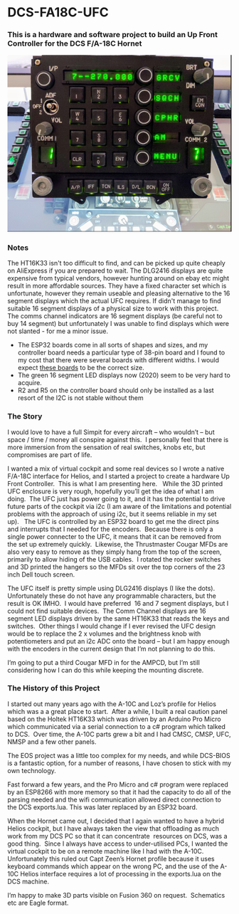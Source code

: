 # DCS-FA18C-UFC
### This is a hardware and software project to build an Up Front Controller for the DCS F/A-18C Hornet
![Hornet UFC with 2020 Acrylic Case](/images/UFC_Acrylic.png)
### Notes

The HT16K33 isn't too difficult to find, and can be picked up quite cheaply on AliExpress if you are prepared to wait.  The DLG2416 displays are quite expensive from 
typical vendors, however hunting around on ebay etc might result in more affordable sources.  They have a fixed character set which is unfortunate, however they remain useable and pleasing alternative to the 16 segment displays which the actual UFC requires.  If didn't manage to find suitable 16 segment displays of a physical size to work with this 
project.  The comms channel indicators are 16 segment displays (be careful not to buy 14 segment) but unfortunately I was unable to find displays which were not slanted - for me a minor issue.
* The ESP32 boards come in all sorts of shapes and sizes, and my controller board needs
a particular type of 38-pin board and I found to my cost that there were several boards with different widths.  I would expect [these boards](https://www.amazon.co.uk/AZDelivery-NodeMcu-CP2102-Development-including/dp/B074RGW2VQ/) to be the correct size.
* The green 16 segment LED displays now (2020) seem to be very hard to acquire.
* R2 and R5 on the controller board should only be installed as a last resort of the I2C is not stable without them


### The Story
I would love to have a full Simpit for every aircraft – who
wouldn’t – but space / time / money all conspire against this.  I personally
feel that there is more immersion from the sensation of real switches, knobs
etc, but compromises are part of life.

I wanted a mix of virtual cockpit and some real devices so I
wrote a native F/A-18C interface for Helios, and I started a project to create
a hardware Up Front Controller.  This is what I am presenting here.   While the
3D printed UFC enclosure is very rough, hopefully you’ll get the idea of what I
am doing.  The UFC just has power going to it, and it has the potential to
drive future parts of the cockpit via i2c (I am aware of the limitations and
potential problems with the approach of using i2c, but it seems reliable in my
set up).   The UFC is controlled by an ESP32 board to get me the direct pins
and interrupts that I needed for the encoders.  Because there is only a single
power connecter to the UFC, it means that it can be removed from the set up
extremely quickly.  Likewise, the Thrustmaster Cougar MFDs are also very easy
to remove as they simply hang from the top of the screen, primarily to allow
hiding of the USB cables.  I rotated the rocker switches and 3D printed the
hangers so the MFDs sit over the top corners of the 23 inch Dell touch screen.

The UFC itself is pretty simple using DLG2416 displays (I
like the dots).  Unfortunately these do not have any programmable characters,
but the result is OK IMHO.  I would have preferred  16 and 7 segment displays,
but I could not find suitable devices.  The Comm Channel displays are 16
segment LED displays driven by the same HT16K33 that reads the keys and
switches.  Other things I would change if I ever revised the UFC design would
be to replace the 2 x volumes and the brightness knob with potentiometers and
put an i2c ADC onto the board – but I am happy enough with the encoders in the
current design that I’m not planning to do this.

I’m going to put a third Cougar MFD in for the AMPCD, but
I’m still considering how I can do this while keeping the mounting discrete.

### The History of this Project

I started out many years ago with the A-10C and Loz’s
profile for Helios which was a a great place to start.  After a while, I built
a real caution panel based on the Holtek HT16K33 which was driven by an Arduino
Pro Micro which communicated via a serial connection to a c# program which
talked to DCS.  Over time, the A-10C parts grew a bit and I had CMSC, CMSP,
UFC, NMSP and a few other panels.

The EOS project was a little too complex for my needs, and
while DCS-BIOS is a fantastic option, for a number of reasons, I have chosen to
stick with my own technology.

Fast forward a few years, and the Pro Micro and c# program
were replaced by an ESP8266 with more memory so that it had the capacity to do
all of the parsing needed and the wifi communication allowed direct connection
to the DCS exports.lua.  This was later replaced by an ESP32 board.

When the Hornet came out, I decided that I again wanted to
have a hybrid Helios cockpit, but I have always taken the view that offloading
as much work from my DCS PC so that it can concentrate  resources on DCS, was a
good thing.  Since I always have access to under-utilised PCs, I wanted the
virtual cockpit to be on a remote machine like I had with the A-10C. 
Unfortunately this ruled out Capt Zeen’s Hornet profile because it uses
keyboard commands which appear on the wrong PC, and the use of the A-10C Helios
interface requires a lot of processing in the exports.lua on the DCS machine.

I’m happy to make 3D parts visible on Fusion 360 on request.  Schematics etc are
Eagle format.
